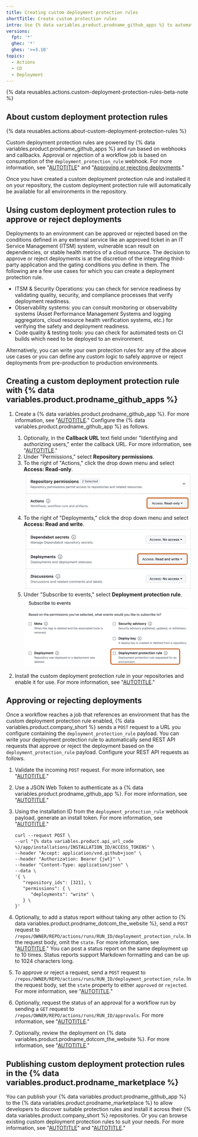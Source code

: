 ```yaml
---
title: Creating custom deployment protection rules
shortTitle: Create custom protection rules
intro: Use {% data variables.product.prodname_github_apps %} to automate protecting deployments with third-party systems.
versions:
  fpt: '*'
  ghec: '*'
  ghes: '>=3.10'
topics:
  - Actions
  - CD
  - Deployment
---
```


{% data reusables.actions.custom-deployment-protection-rules-beta-note %}

## About custom deployment protection rules

{% data reusables.actions.about-custom-deployment-protection-rules %}

Custom deployment protection rules are powered by {% data variables.product.prodname_github_apps %} and run based on webhooks and callbacks. Approval or rejection of a workflow job is based on consumption of the `deployment_protection_rule` webhook. For more information, see "[AUTOTITLE](/webhooks-and-events/webhooks/webhook-events-and-payloads#deployment_protection_rule)" and "[Approving or rejecting deployments](#approving-or-rejecting-deployments)."

Once you have created a custom deployment protection rule and installed it on your repository, the custom deployment protection rule will automatically be available for all environments in the repository.

## Using custom deployment protection rules to approve or reject deployments

Deployments to an environment can be approved or rejected based on the conditions defined in any external service like an approved ticket in an IT Service Management (ITSM) system, vulnerable scan result on dependencies, or stable health metrics of a cloud resource. The decision to approve or reject deployments is at the discretion of the integrating third-party application and the gating conditions you define in them. The following are a few use cases for which you can create a deployment protection rule.

- ITSM & Security Operations: you can check for service readiness by validating quality, security, and compliance processes that verify deployment readiness.
- Observability systems: you can consult monitoring or observability systems (Asset Performance Management Systems and logging aggregators, cloud resource health verification systems, etc.) for verifying the safety and deployment readiness.
- Code quality & testing tools: you can check for automated tests on CI builds which need to be deployed to an environment.

Alternatively, you can write your own protection rules for any of the above use cases or you can define any custom logic to safely approve or reject deployments from pre-production to production environments.

## Creating a custom deployment protection rule with {% data variables.product.prodname_github_apps %}
1. Create a {% data variables.product.prodname_github_app %}. For more information, see "[AUTOTITLE](/apps/creating-github-apps/creating-github-apps/creating-a-github-app)." Configure the {% data variables.product.prodname_github_app %} as follows.
   1. Optionally, in the **Callback URL** text field under "Identifying and authorizing users," enter the callback URL. For more information, see "[AUTOTITLE](/apps/creating-github-apps/creating-github-apps/about-the-user-authorization-callback-url)."
   1. Under "Permissions," select **Repository permissions**.
   1. To the right of "Actions," click the drop down menu and select **Access: Read-only**.
   ![A screenshot of the "Repository permissions" section when creating a new GitHub App. The button to configure permissions, with the "read-only" permission selected, for Actions is highlighted by a dark orange rectangle.](/assets/images/help/actions/actions-repo-permissions-read-only.png)
   1. To the right of "Deployments," click the drop down menu and select **Access: Read and write**.
   ![A screenshot of the "Deployments" permission settings in the "Repository permissions" section while creating a new GitHub App. The button to configure permissions, with the "read-only" permission selected, for Deployments is highlighted by a dark orange rectangle.](/assets/images/help/actions/actions-deployments-repo-permissions-read-and-write.png)
   1. Under "Subscribe to events," select **Deployment protection rule**.
   ![A screenshot of the "Subscribe to events section" section while creating a new GitHub App. The checkbox to subscribe to the deployment protection rule event is highlighted by a dark orange rectangle.](/assets/images/help/actions/actions-subscribe-to-events-deployment-protection-rules.png)

1. Install the custom deployment protection rule in your repositories and enable it for use. For more information, see "[AUTOTITLE](/actions/deployment/protecting-deployments/configuring-custom-deployment-protection-rules)."

## Approving or rejecting deployments

Once a workflow reaches a job that references an environment that has the custom deployment protection rule enabled, {% data variables.product.company_short %} sends a `POST` request to a URL you configure containing the `deployment_protection_rule` payload. You can write your deployment protection rule to automatically send REST API requests that approve or reject the deployment based on the `deployment_protection_rule` payload. Configure your REST API requests as follows.

1. Validate the incoming `POST` request. For more information, see "[AUTOTITLE](/webhooks-and-events/webhooks/securing-your-webhooks#validating-payloads-from-github)."
1. Use a JSON Web Token to authenticate as a {% data variables.product.prodname_github_app %}. For more information, see "[AUTOTITLE](/apps/creating-github-apps/authenticating-with-a-github-app/authenticating-as-a-github-app#about-authentication-as-a-github-app)."
1. Using the installation ID from the `deployment_protection_rule` webhook payload, generate an install token. For more information, see "[AUTOTITLE](/developers/apps/building-github-apps/authenticating-with-github-apps#authenticating-as-a-github-app)."

   ```shell
   curl --request POST \
   --url "{% data variables.product.api_url_code %}/app/installations/INSTALLATION_ID/ACCESS_TOKENS" \
   --header "Accept: application/vnd.github+json" \
   --header "Authorization: Bearer {jwt}" \
   --header "Content-Type: application/json" \
   --data \
   '{ \
      "repository_ids": [321], \
      "permissions": { \
         "deployments": "write" \
      } \
   }'
   ```
1. Optionally, to add a status report without taking any other action to {% data variables.product.prodname_dotcom_the_website %}, send a `POST` request to `/repos/OWNER/REPO/actions/runs/RUN_ID/deployment_protection_rule`. In the request body, omit the `state`. For more information, see "[AUTOTITLE](/rest/actions/workflow-runs#review-custom-deployment-protection-rules-for-a-workflow-run)." You can post a status report on the same deployment up to 10 times. Status reports support Markdown formatting and can be up to 1024 characters long.

1. To approve or reject a request, send a `POST` request to `/repos/OWNER/REPO/actions/runs/RUN_ID/deployment_protection_rule`. In the request body, set the `state` property to either `approved` or `rejected`. For more information, see "[AUTOTITLE](/rest/actions/workflow-runs#review-custom-deployment-protection-rules-for-a-workflow-run)."

1. Optionally, request the status of an approval for a workflow run by sending a `GET` request to `/repos/OWNER/REPO/actions/runs/RUN_ID/approvals`. For more information, see "[AUTOTITLE](/rest/actions/workflow-runs#get-the-review-history-for-a-workflow-run)."

1. Optionally, review the deployment on {% data variables.product.prodname_dotcom_the_website %}. For more information, see "[AUTOTITLE](/actions/managing-workflow-runs/reviewing-deployments)."

## Publishing custom deployment protection rules in the {% data variables.product.prodname_marketplace %}

You can publish your {% data variables.product.prodname_github_app %} to the {% data variables.product.prodname_marketplace %} to allow developers to discover suitable protection rules and install it across their {% data variables.product.company_short %} repositories. Or you can browse existing custom deployment protection rules to suit your needs. For more information, see "[AUTOTITLE](/apps/publishing-apps-to-github-marketplace/github-marketplace-overview/about-github-marketplace)" and "[AUTOTITLE](/apps/publishing-apps-to-github-marketplace/listing-an-app-on-github-marketplace)."

